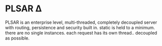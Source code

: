 # PLSAR ∆

PLSAR is an enterprise level, multi-threaded, completely 
decoupled server with routing,
persistence and security built in.
static is held to a minimum. there are no single instances. 
each request has its own thread.. decoupled as possible.

